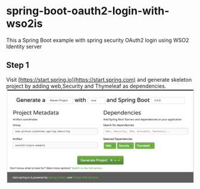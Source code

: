 # spring-boot-oauth2-login-with-wso2is
This a Spring Boot example with spring security OAuth2 login using WSO2 Identity server

## Step 1

Visit [https://start.spring.io](https://start.spring.com) and generate skeleton project by adding web,Security and Thymeleaf as dependencies.  
![start.spring.io](images/start-spring-io.png?raw=true "Generate Spring Boot Project")
